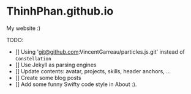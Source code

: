 # ThinhPhan.github.io
My website :)

TODO:
- [] Using 'git@github.com:VincentGarreau/particles.js.git' instead of `Constellation`
- [] Use Jekyll as parsing engines
- [] Update contents: avatar, projects, skills, header anchors, ...
- [] Create some blog posts
- [] Add some funny Swifty code style in About :).
